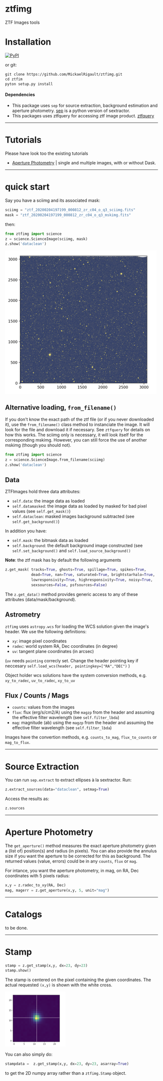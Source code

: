 # ztfimg
ZTF Images tools 

# Installation

[![PyPI](https://img.shields.io/pypi/v/ztfimg.svg?style=flat-square)](https://pypi.python.org/pypi/ztfimg)

or git:
```
git clone https://github.com/MickaelRigault/ztfimg.git
cd ztfim
pyton setup.py install
```

#### Dependencies

- This package uses `sep` for source extraction, background estimation and aperture photometry. [sep](https://sep.readthedocs.io/en/v1.0.x/api/sep.extract.html) is a python version of sextractor.  
- This packages uses ztfquery for accessing ztf image product. [ztfquery](https://github.com/MickaelRigault/ztfquery)

***
# Tutorials

Please have look too the existing tutorials
- [Aperture Photometry](tutorials/tutorial__AperturePhotometry.ipynb) | single and multiple images, with or without Dask.


***
# quick start

Say you have a sciimg and its associated mask:
```python
sciimg = "ztf_20200204197199_000812_zr_c04_o_q3_sciimg.fits"
mask = "ztf_20200204197199_000812_zr_c04_o_q3_mskimg.fits"
```
then:
```python
from ztfimg import science
z = science.ScienceImage(sciimg, mask)
z.show('dataclean')
```

<p align="left">
  <img src="examples/sciimg_masked_bkgdsub.png" width="500" title="hover text">
</p>


## Alternative loading, `from_filename()`
If you don't know the exact path of the ztf file (or if you never downloaded it), use the `from_filename()` class method to instanciate the image. It will look for the file and download it if necessary. See `ztfquery` for details on how this works. The sciimg only is necessary, it will look itself for the corresponding mskimg. However, you can still force the use of another mskimg (though you should not).

```python
from ztfimg import science
z = science.ScienceImage.from_filename(sciimg)
z.show('dataclean')
```

## Data
ZTFImages hold three data attributes:
- `self.data`: the image data as loaded
- `self.datamasked`: the image data as loaded by masked for bad pixel values (see `self.get_mask()`)
- `self.dataclean`: masked images background subtracted (see `self.get_background()`)

In addition you have:
- `self.mask`: the bitmask data as loaded
- `self.background`: the default background image constructed (see `self.set_background()` and `self.load_source_background()`

**Note**: the ztf mask has by default the following arguments
```python
z.get_mask( tracks=True, ghosts=True, spillage=True, spikes=True,
            dead=True, nan=True, saturated=True, brightstarhalo=True,
            lowresponsivity=True, highresponsivity=True, noisy=True,
            sexsources=False, psfsources=False)
```

The `z.get_data()` method provides generic access to any of these attributes (data/mask/background).



## Astrometry
`ztfimg` uses `astropy.wcs` for loading the WCS solution given the image's header. We use the following definitions:
- `xy`: image pixel coordinates
- `radec`: world system RA, Dec coordinates (in degree)
- `uv`: tangent plane coordinates (in arcsec)

(`uv` needs `pointing` correcly set. Change the header pointing key if neccesary `self.load_wcs(header, pointingkey=["RA","DEC")` )

Object holder wcs solutions have the system conversion methods, e.g. `xy_to_radec`, `uv_to_radec`, `xy_to_uv`


## Flux / Counts / Mags

- `counts`: values from the images
- `flux`: flux (erg/s/cm2/A) using the `magzp` from the header and assuming the effective filter wavelength (see `self.filter_lbda`)
- `mag`: magnitude (ab) using the `magzp` from the header  and assuming the effective filter wavelength (see `self.filter_lbda`)

Images have the convertion methods, e.g. `counts_to_mag`, `flux_to_counts` or `mag_to_flux`.


***
# Source Extraction 

You can run `sep.extract` to extract ellipses à la sextractor. Run:
```python
z.extract_sources(data="dataclean", setmag=True)
```

Access the results as:
```python
z.sources
```

***
# Aperture Photometry

The `get_aperture()` method measures the exact aperture photometry given a (list of) position(s) and radius (in pixels). 
You can also provide the annulus size if you want the aperture to be corrected for this as background.
The returned values (value, errors) could be in any `counts`, `flux` or `mag`.

For intance, you want the aperture photometry, in mag, on RA, Dec coordinates with 5 pixels radius:
```python
x,y = z.radec_to_xy(RA, Dec)
mag, magerr = z.get_aperture(x,y, 5, unit="mag")
```

***
# Catalogs

to be done.


***
# Stamp

```python 
stamp = z.get_stamp(x,y, dx=23, dy=23)
stamp.show()
```
The stamp is centered on the pixel containing the given coordinates. The actual requested `(x,y)` is shown with the white cross.


<p align="left">
  <img src="examples/StarStamp.png" width="200" title="hover text">
</p>

You can also simply do:
```python
stampdata =  z.get_stamp(x,y, dx=23, dy=23, asarray=True)
```
to get the 2D numpy array rather than a `ztfimg.Stamp` object.

